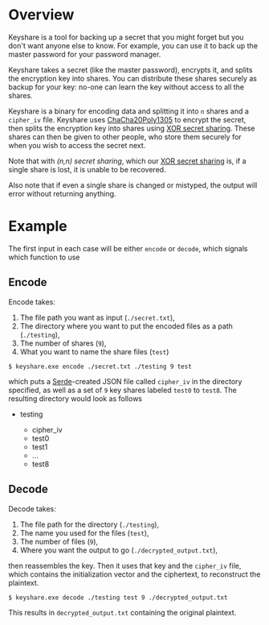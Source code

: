 # Overview


Keyshare is a tool for backing up a secret that you might forget but you don't want anyone else to know. For example, you can use it to back up the master password for your password manager.

Keyshare takes a secret (like the master password), encrypts it, and splits the encryption key into shares. You can distribute these shares securely as backup for your key: no-one can learn the key without access to all the shares.

Keyshare is a binary for encoding data and splitting it into `n` shares and a `cipher_iv` file. Keyshare uses [ChaCha20Poly1305](https://docs.rs/chacha20poly1305/latest/chacha20poly1305/) to encrypt the secret, then splits the encryption key into shares using [XOR secret sharing](https://wikipedia.org/wiki/Secret_sharing#t_=_n). These shares can then be given to other people, who store them securely for when you wish to access the secret next.

Note that with *(n,n) secret sharing*, which our [XOR secret sharing](https://wikipedia.org/wiki/Secret_sharing#t_=_n) is, if a single share is lost, it is unable to be recovered.

Also note that if even a single share is changed or mistyped, the output will error without returning anything.


# Example

The first input in each case will be either `encode` or `decode`, which signals which function to use

## Encode

Encode takes:
1. The file path you want as input (`./secret.txt`),
2. The directory where you want to put the encoded files as a path (`./testing`),
3. The number of shares (`9`),
4. What you want to name the share files (`test`)

```shell
$ keyshare.exe encode ./secret.txt ./testing 9 test
```

which puts a [Serde](https://serde.rs/)-created JSON file called `cipher_iv` in the directory specified, as well as a set of `9` key shares labeled `test0` to `test8`. The resulting directory would look as follows

- testing

    - cipher_iv
    - test0
    - test1
    - ...
    - test8



## Decode

Decode takes:
 1. The file path for the directory (`./testing`),
 2. The name you used for the files (`test`),
 3. The number of files (`9`),
 4. Where you want the output to go (`./decrypted_output.txt`),

 then reassembles the key. Then it uses that key and the `cipher_iv` file, which contains the initialization vector and the ciphertext, to reconstruct the plaintext.

```shell
$ keyshare.exe decode ./testing test 9 ./decrypted_output.txt
```

This results in `decrypted_output.txt` containing the original plaintext.
